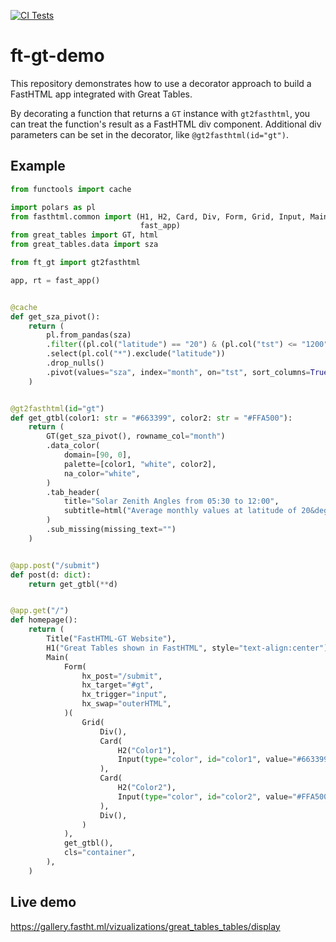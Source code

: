 [![CI Tests](https://github.com/jrycw/ft-gt-demo/actions/workflows/ci-tests.yaml/badge.svg)](https://github.com/jrycw/ft-gt-demo/actions/workflows/ci-tests.yaml)
# ft-gt-demo
This repository demonstrates how to use a decorator approach to build a FastHTML app integrated with Great Tables.

By decorating a function that returns a `GT` instance with `gt2fasthtml`, you can treat the function's result as a FastHTML div component. Additional div parameters can be set in the decorator, like `@gt2fasthtml(id="gt")`.

## Example
```python
from functools import cache

import polars as pl
from fasthtml.common import (H1, H2, Card, Div, Form, Grid, Input, Main, Title,
                             fast_app)
from great_tables import GT, html
from great_tables.data import sza

from ft_gt import gt2fasthtml

app, rt = fast_app()


@cache
def get_sza_pivot():
    return (
        pl.from_pandas(sza)
        .filter((pl.col("latitude") == "20") & (pl.col("tst") <= "1200"))
        .select(pl.col("*").exclude("latitude"))
        .drop_nulls()
        .pivot(values="sza", index="month", on="tst", sort_columns=True)
    )


@gt2fasthtml(id="gt")
def get_gtbl(color1: str = "#663399", color2: str = "#FFA500"):
    return (
        GT(get_sza_pivot(), rowname_col="month")
        .data_color(
            domain=[90, 0],
            palette=[color1, "white", color2],
            na_color="white",
        )
        .tab_header(
            title="Solar Zenith Angles from 05:30 to 12:00",
            subtitle=html("Average monthly values at latitude of 20&deg;N."),
        )
        .sub_missing(missing_text="")
    )


@app.post("/submit")
def post(d: dict):
    return get_gtbl(**d)


@app.get("/")
def homepage():
    return (
        Title("FastHTML-GT Website"),
        H1("Great Tables shown in FastHTML", style="text-align:center"),
        Main(
            Form(
                hx_post="/submit",
                hx_target="#gt",
                hx_trigger="input",
                hx_swap="outerHTML",
            )(
                Grid(
                    Div(),
                    Card(
                        H2("Color1"),
                        Input(type="color", id="color1", value="#663399"),
                    ),
                    Card(
                        H2("Color2"),
                        Input(type="color", id="color2", value="#FFA500"),
                    ),
                    Div(),
                )
            ),
            get_gtbl(),
            cls="container",
        ),
    )
```

## Live demo
https://gallery.fastht.ml/vizualizations/great_tables_tables/display
